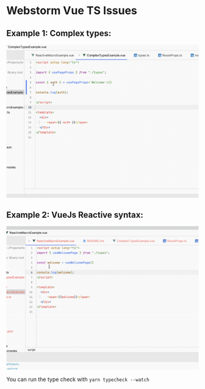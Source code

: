 # Webstorm Vue TS Issues

## Example 1: Complex types:

<img src="./src/screenshots/2023-03-14%2022.30.11.gif">


## Example 2: VueJs Reactive syntax:

<img src="./src/screenshots/2023-03-14%2022.47.46.gif">


You can run the type check with `yarn typecheck --watch`
